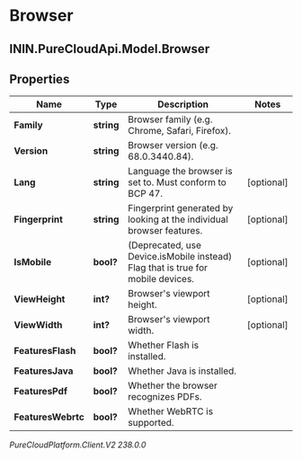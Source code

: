 # Browser

## ININ.PureCloudApi.Model.Browser

## Properties

|Name | Type | Description | Notes|
|------------ | ------------- | ------------- | -------------|
| **Family** | **string** | Browser family (e.g. Chrome, Safari, Firefox). | |
| **Version** | **string** | Browser version (e.g. 68.0.3440.84). | |
| **Lang** | **string** | Language the browser is set to. Must conform to BCP 47. | [optional] |
| **Fingerprint** | **string** | Fingerprint generated by looking at the individual browser features. | [optional] |
| **IsMobile** | **bool?** | (Deprecated, use Device.isMobile instead) Flag that is true for mobile devices. | [optional] |
| **ViewHeight** | **int?** | Browser&#39;s viewport height. | [optional] |
| **ViewWidth** | **int?** | Browser&#39;s viewport width. | [optional] |
| **FeaturesFlash** | **bool?** | Whether Flash is installed. | |
| **FeaturesJava** | **bool?** | Whether Java is installed. | |
| **FeaturesPdf** | **bool?** | Whether the browser recognizes PDFs. | |
| **FeaturesWebrtc** | **bool?** | Whether WebRTC is supported. | |



_PureCloudPlatform.Client.V2 238.0.0_

